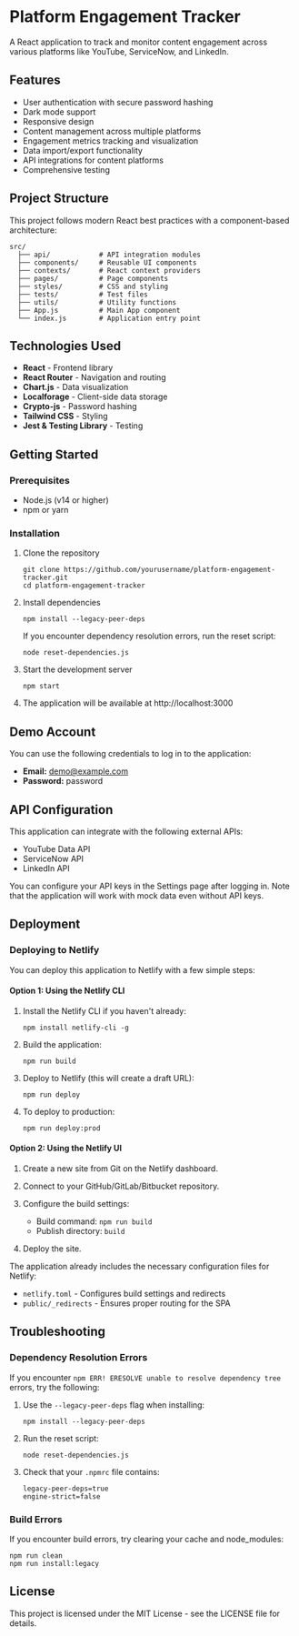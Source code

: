 # Platform Engagement Tracker

A React application to track and monitor content engagement across various platforms like YouTube, ServiceNow, and LinkedIn.

## Features

- User authentication with secure password hashing
- Dark mode support
- Responsive design
- Content management across multiple platforms
- Engagement metrics tracking and visualization
- Data import/export functionality
- API integrations for content platforms
- Comprehensive testing

## Project Structure

This project follows modern React best practices with a component-based architecture:

```
src/
  ├── api/            # API integration modules
  ├── components/     # Reusable UI components
  ├── contexts/       # React context providers
  ├── pages/          # Page components
  ├── styles/         # CSS and styling
  ├── tests/          # Test files
  ├── utils/          # Utility functions
  ├── App.js          # Main App component
  └── index.js        # Application entry point
```

## Technologies Used

- **React** - Frontend library
- **React Router** - Navigation and routing
- **Chart.js** - Data visualization
- **Localforage** - Client-side data storage
- **Crypto-js** - Password hashing
- **Tailwind CSS** - Styling
- **Jest & Testing Library** - Testing

## Getting Started

### Prerequisites

- Node.js (v14 or higher)
- npm or yarn

### Installation

1. Clone the repository
   ```
   git clone https://github.com/yourusername/platform-engagement-tracker.git
   cd platform-engagement-tracker
   ```

2. Install dependencies
   ```
   npm install --legacy-peer-deps
   ```

   If you encounter dependency resolution errors, run the reset script:
   ```
   node reset-dependencies.js
   ```

3. Start the development server
   ```
   npm start
   ```

4. The application will be available at http://localhost:3000

## Demo Account

You can use the following credentials to log in to the application:
- **Email:** demo@example.com
- **Password:** password

## API Configuration

This application can integrate with the following external APIs:
- YouTube Data API
- ServiceNow API
- LinkedIn API

You can configure your API keys in the Settings page after logging in. Note that the application will work with mock data even without API keys.

## Deployment

### Deploying to Netlify

You can deploy this application to Netlify with a few simple steps:

#### Option 1: Using the Netlify CLI

1. Install the Netlify CLI if you haven't already:
   ```
   npm install netlify-cli -g
   ```

2. Build the application:
   ```
   npm run build
   ```

3. Deploy to Netlify (this will create a draft URL):
   ```
   npm run deploy
   ```

4. To deploy to production:
   ```
   npm run deploy:prod
   ```

#### Option 2: Using the Netlify UI

1. Create a new site from Git on the Netlify dashboard.

2. Connect to your GitHub/GitLab/Bitbucket repository.

3. Configure the build settings:
   - Build command: `npm run build`
   - Publish directory: `build`

4. Deploy the site.

The application already includes the necessary configuration files for Netlify:
- `netlify.toml` - Configures build settings and redirects
- `public/_redirects` - Ensures proper routing for the SPA

## Troubleshooting

### Dependency Resolution Errors

If you encounter `npm ERR! ERESOLVE unable to resolve dependency tree` errors, try the following:

1. Use the `--legacy-peer-deps` flag when installing:
   ```
   npm install --legacy-peer-deps
   ```

2. Run the reset script:
   ```
   node reset-dependencies.js
   ```

3. Check that your `.npmrc` file contains:
   ```
   legacy-peer-deps=true
   engine-strict=false
   ```

### Build Errors

If you encounter build errors, try clearing your cache and node_modules:

```
npm run clean
npm run install:legacy
```

## License

This project is licensed under the MIT License - see the LICENSE file for details.